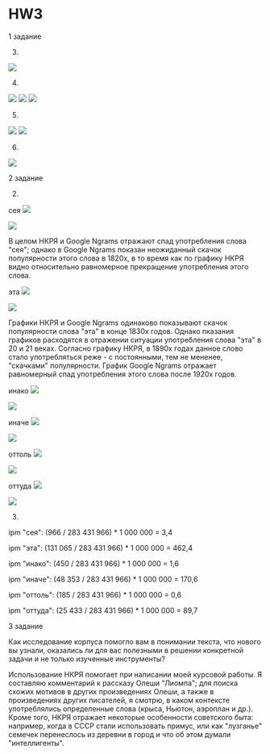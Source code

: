 # HW3

1 задание

3)
![](3.png)

4)
![](4.1.png)
![](4.2.png)
![](4.3.png)

5)
![](5.1.png)
![](5.2.png)

6)
![](6.png)

2 задание

2)
сея
![](сея_1.png)

![](сея_2.png)

В целом НКРЯ и Google Ngrams отражают спад употребления слова "сея"; однако в Google Ngrams показан неожиданный скачок популярности этого слова в 1820х, в то время как по графику НКРЯ видно относительно равномерное прекращение употребления этого слова.

эта
![](эта_1.png)

![](эта_2.png)

Графики НКРЯ и Google Ngrams одинаково показывают скачок популярности слова "эта" в конце 1830х годов. Однако пказания графиков расходятся в отражении ситуации употребления слова "эта" в 20 и 21 веках. Согласно графику НКРЯ, в 1890х годах данное слово стало употребляться реже - с постоянными, тем не мененее, "скачками" популярности. График Google Ngrams отражает равномерный спад употребления этого слова после 1920х годов.

инако
![](инако_1.png)

![](инако_2.png)

иначе
![](иначе_1.png)

![](иначе_2.png)

оттоль
![](оттоль_1.png)

![](оттоль_2.png)

оттуда
![](оттуда_1.png)

![](оттуда_2.png)

3)

ipm "сея": (966 / 283 431 966) * 1 000 000 = 3,4

ipm "эта": (131 065 / 283 431 966) * 1 000 000 = 462,4

ipm "инако": (450 / 283 431 966) * 1 000 000 = 1,6

ipm "иначе": (48 353 / 283 431 966) * 1 000 000 = 170,6

ipm "оттоль": (185 / 283 431 966) * 1 000 000 = 0,6

ipm "оттуда": (25 433 / 283 431 966) * 1 000 000 = 89,7

3 задание

Как исследование корпуса помогло вам в понимании текста, что нового вы узнали, оказались ли для вас полезными в решении конкретной задачи и не только изученные инструменты?

Использование НКРЯ помогает при написании моей курсовой работы. Я составляю комментарий к рассказу Олеши "Лиомпа"; для поиска схожих мотивов в других произведениях Олеши, а также в произведениях других писателей, я смотрю, в каком контексте употреблялись определенные слова (крыса, Ньютон, аэроплан и др.). Кроме того, НКРЯ отражает некоторые особенности советского быта: например, когда в СССР стали использовать примус, или как "лузганье" семечек перенеслось из деревни в город и что об этом думали "интеллигенты".
